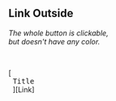 
<br>
<br>

## Link Outside

*The whole button is clickable,* <br>
*but doesn't have any color.*

<br>

[<kbd> <br> Title <br> </kbd>][Link]

<br>
